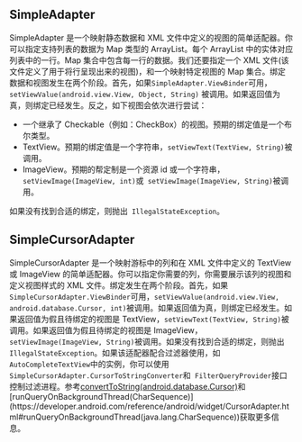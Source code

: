 ## SimpleAdapter

SimpleAdapter 是一个映射静态数据和 XML 文件中定义的视图的简单适配器。你可以指定支持列表的数据为 Map 类型的 ArrayList。每个 ArrayList 中的实体对应列表中的一行。Map 集合中包含每一行的数据。我们还要指定一个 XML 文件(该文件定义了用于将行呈现出来的视图)，和一个映射特定视图的 Map 集合。绑定数据和视图发生在两个阶段。首先，如果`SimpleAdapter.ViewBinder`可用，`setViewValue(android.view.View, Object, String)` 被调用。如果返回值为真，则绑定已经发生。反之，如下视图会依次进行尝试：

+ 一个继承了 Checkable（例如：CheckBox）的视图。预期的绑定值是一个布尔类型。
+ TextView。预期的绑定值是一个字符串，`setViewText(TextView, String)`被调用。
+ ImageView。预期的帮定制是一个资源 id 或一个字符串，`setViewImage(ImageView, int)`或` setViewImage(ImageView, String)`被调用。

如果没有找到合适的绑定，则抛出` IllegalStateException`。


## SimpleCursorAdapter

SimpleCursorAdapter 是一个映射游标中的列和在 XML 文件中定义的 TextView 或 ImageView 的简单适配器。你可以指定你需要的列，你需要展示该列的视图和定义视图样式的 XML 文件。绑定发生在两个阶段。首先，如果`SimpleCursorAdapter.ViewBinder`可用，`setViewValue(android.view.View, android.database.Cursor, int)`被调用。如果返回值为真，则绑定已经发生。如果返回值为假且待绑定的视图是 TextView，`setViewText(TextView, String)`被调用。如果返回值为假且待绑定的视图是 ImageView，`setViewImage(ImageView, String)`被调用。如果没有找到合适的绑定，则抛出`IllegalStateException`。如果该适配器配合过滤器使用，如`AutoCompleteTextView`中的实例，你可以使用` SimpleCursorAdapter.CursorToStringConverter`和` FilterQueryProvider`接口控制过滤进程。参考[convertToString(android.database.Cursor)](https://developer.android.com/reference/android/widget/SimpleCursorAdapter.html#convertToString(android.database.Cursor))和[runQueryOnBackgroundThread(CharSequence)](https://developer.android.com/reference/android/widget/CursorAdapter.html#runQueryOnBackgroundThread(java.lang.CharSequence))获取更多信息。
